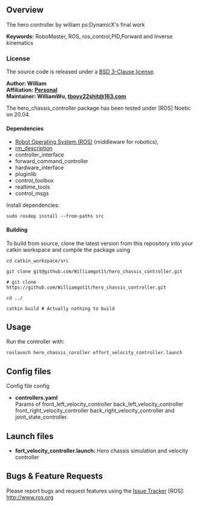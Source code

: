 
## Overview

The hero controller by william ps:DynamicX's final work

**Keywords:** RoboMaster, ROS, ros_control,PID,Forward and Inverse kinematics 


### License

The source code is released under a [BSD 3-Clause license](LICENSE).

**Author: William<br />
Affiliation: [Personal]()<br />
Maintainer: WilliamWu, tboyv22shit@163.com**

The hero_chassis_controller package has been tested under [ROS]  Noetic on 20.04.



#### Dependencies


- [Robot Operating System (ROS)](http://wiki.ros.org) (middleware for robotics),
- [rm_description](https://github.com/gdut-dynamic-x/rm_description)
- controller_interface
- forward_command_controller
- hardware_interface
- pluginlib
- control_toolbox
- realtime_tools
- control_msgs

Install dependencies:

    sudo rosdep install --from-paths src

#### Building

To build from source, clone the latest version from this repository into your catkin workspace and compile the package
using

	cd catkin_workspace/src
	
	git clone git@github.com/Williamgot1t/hero_chassis_controller.git
  
    # git clone https://github.com/Williamgot1t/hero_chassis_controller.git
    
	cd ../
	
	catkin build # Actually nothing to build


## Usage


Run the controller with:

	roslaunch hero_chassis_coroller effort_velocity_controller.launch

## Config files

Config file config

* **controllers.yaml**  
Params of front_left_velocity_controller
 back_left_velocity_controller 
 front_right_velocity_controller
  back_right_velocity_controller
   and joint_state_controller.



## Launch files

* **fort_velocity_controller.launch:** Hero chassis  simulation and velocity controller

## Bugs & Feature Requests

Please report bugs and request features using
the [Issue Tracker](https://github.com/Williamgot1t/hero_chassis_controller/issues)
[ROS]: http://www.ros.org
